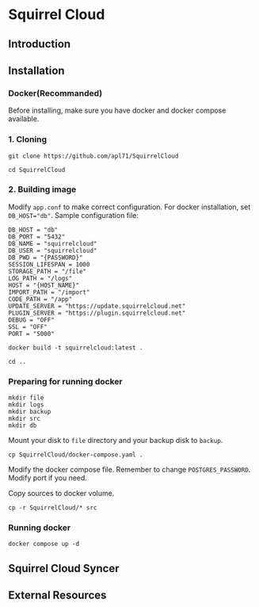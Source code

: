 # Squirrel Cloud

## Introduction

## Installation

### Docker(Recommanded)

Before installing, make sure you have docker and docker compose available.

### 1. Cloning

`git clone https://github.com/apl71/SquirrelCloud`

`cd SquirrelCloud`

### 2. Building image

Modify `app.conf` to make correct configuration.
For docker installation, set `DB_HOST="db"`.
Sample configuration file:
```
DB_HOST = "db"
DB_PORT = "5432"
DB_NAME = "squirrelcloud"
DB_USER = "squirrelcloud"
DB_PWD = "{PASSWORD}"
SESSION_LIFESPAN = 1000
STORAGE_PATH = "/file"
LOG_PATH = "/logs"
HOST = "{HOST_NAME}"
IMPORT_PATH = "/import"
CODE_PATH = "/app"
UPDATE_SERVER = "https://update.squirrelcloud.net"
PLUGIN_SERVER = "https://plugin.squirrelcloud.net"
DEBUG = "OFF"
SSL = "OFF"
PORT = "5000"
```

`docker build -t squirrelcloud:latest .`

`cd ..`

### Preparing for running docker

```
mkdir file
mkdir logs
mkdir backup
mkdir src
mkdir db
```

Mount your disk to `file` directory and your backup disk to `backup`.

`cp SquirrelCloud/docker-compose.yaml .`

Modify the docker compose file. Remember to change `POSTGRES_PASSWORD`. Modify port if you need.

Copy sources to docker volume.

`cp -r SquirrelCloud/* src`

### Running docker

`docker compose up -d`

## Squirrel Cloud Syncer

## External Resources